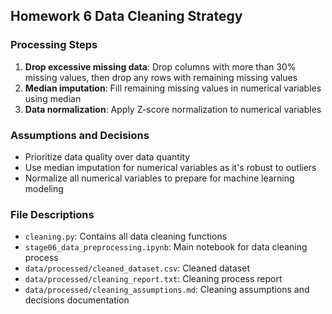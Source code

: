 ## Homework 6 Data Cleaning Strategy

### Processing Steps
1. **Drop excessive missing data**: Drop columns with more than 30% missing values, then drop any rows with remaining missing values
2. **Median imputation**: Fill remaining missing values in numerical variables using median
3. **Data normalization**: Apply Z-score normalization to numerical variables

### Assumptions and Decisions
- Prioritize data quality over data quantity
- Use median imputation for numerical variables as it's robust to outliers
- Normalize all numerical variables to prepare for machine learning modeling

### File Descriptions
- `cleaning.py`: Contains all data cleaning functions
- `stage06_data_preprocessing.ipynb`: Main notebook for data cleaning process
- `data/processed/cleaned_dataset.csv`: Cleaned dataset
- `data/processed/cleaning_report.txt`: Cleaning process report
- `data/processed/cleaning_assumptions.md`: Cleaning assumptions and decisions documentation